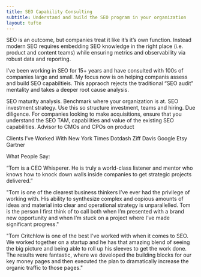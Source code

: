 ```yaml
---
title: SEO Capability Consulting
subtitle: Understand and build the SEO program in your organization
layout: tufte
---
```


SEO is an outcome, but companies treat it like it’s it’s own function. Instead modern SEO requires embedding SEO knowledge in the right place (i.e. product and content teams) while ensuring metrics and observability via robust data and reporting.

I’ve been working in SEO for 15+ years and have consulted with 100s of companies large and small. My focus now is on helping companis assess and build SEO capabiltieis. This appraoch rejects the traditional “SEO audit” mentality and takes a deeper root cause analysis.

SEO maturity analysis. Benchmark where your organization is at.
SEO investment strategy. Use this so structure investment, teams and hiring.
Due diligence. For companies looking to make acquisitions, ensure that you understand the SEO TAM, capabilities and value of the existing SEO capabilities.
Advisor to CMOs and CPOs on product


Clients I’ve Worked With
New York Times
Dotdash
Ziff Davis
Google
Etsy
Gartner

What People Say:

“Tom is a CEO Whisperer. He is truly a world-class listener and mentor who knows how to knock down walls inside companies to get strategic projects delivered.”

"Tom is one of the clearest business thinkers I’ve ever had the privilege of working with. His ability to synthesize complex and copious amounts of ideas and material into clear and operational strategy is unparallelled. Tom is the person I first think of to call both when I’m presented with a brand new opportunity and when I’m stuck on a project where I’ve made significant progress."

"Tom Critchlow is one of the best I've worked with when it comes to SEO. We worked together on a startup and he has that amazing blend of seeing the big picture and being able to roll up his sleeves to get the work done. The results were fantastic, where we developed the building blocks for our key money pages and then executed the plan to dramatically increase the organic traffic to those pages."